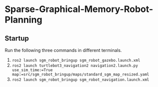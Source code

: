 # Sparse-Graphical-Memory-Robot-Planning

## Startup
Run the following three commands in different terminals. 
1.  `ros2 launch sgm_robot_bringup sgm_robot_gazebo.launch.xml`
2.  `ros2 launch turtlebot3_navigation2 navigation2.launch.py use_sim_time:=True map:=src/sgm_robot_bringup/maps/standard_sgm_map_resized.yaml`
3.  `ros2 launch sgm_robot_bringup sgm_robot_navigation.launch.xml`